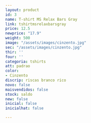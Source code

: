 ```yaml
---
layout: product
id: 3
name: T-shirt MS Relax Bars Gray
link: tshirtmsrelaxbarsgray
price: 12.5
newprice: "17.9"
weight: 500
image: "/assets/images/cinzento.jpg"
sec: "/assets/images/cinzento.jpg"
thir: ''
four: ''
categoria: tshirts
att: padrao
color:
- Cinzento
discrip: riscas branco rico
novo: false
maisvendidos: false
stock: saldo
new: false
inicial: false
inicialhat: false

---
```

